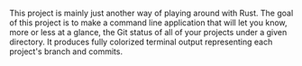 This project is mainly just another way of playing around with Rust. The goal of
this project is to make a command line application that will let you know, 
more or less at a glance, the Git status of all of your projects under a given
directory. It produces fully colorized terminal output representing each
project's branch and commits. 